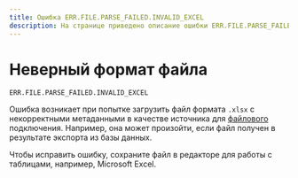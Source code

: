 ```yaml
---
title: Ошибка ERR.FILE.PARSE_FAILED.INVALID_EXCEL
description: На странице приведено описание ошибки ERR.FILE.PARSE_FAILED.INVALID_EXCEL.
---
```


# Неверный формат файла

`ERR.FILE.PARSE_FAILED.INVALID_EXCEL`

Ошибка возникает при попытке загрузить файл формата `.xlsx` с некорректными метаданными в качестве источника для [файлового](../../operations/connection/create-file.md) подключения. Например, она может произойти, если файл получен в результате экспорта из базы данных.

Чтобы исправить ошибку, сохраните файл в редакторе для работы с таблицами, например, Microsoft Excel.